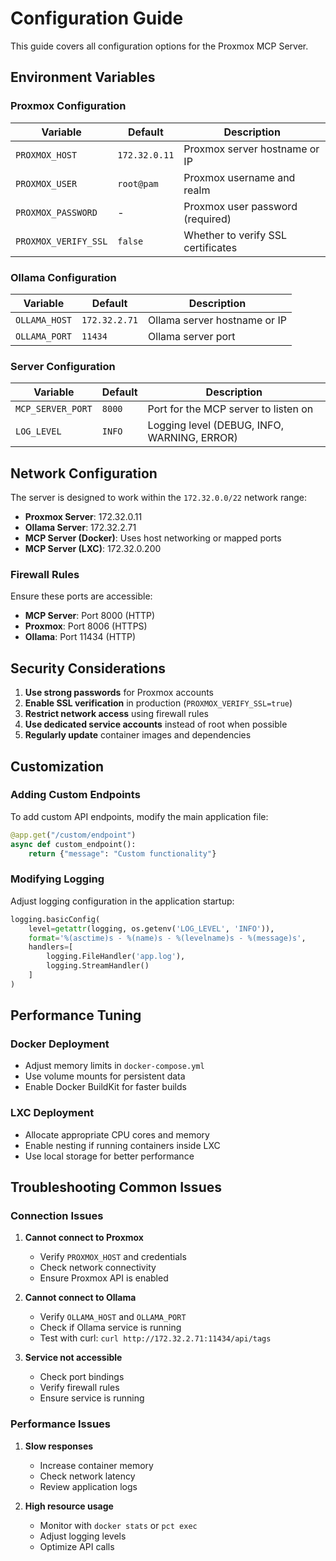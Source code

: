 # Configuration Guide

This guide covers all configuration options for the Proxmox MCP Server.

## Environment Variables

### Proxmox Configuration

| Variable | Default | Description |
|----------|---------|-------------|
| `PROXMOX_HOST` | `172.32.0.11` | Proxmox server hostname or IP |
| `PROXMOX_USER` | `root@pam` | Proxmox username and realm |
| `PROXMOX_PASSWORD` | - | Proxmox user password (required) |
| `PROXMOX_VERIFY_SSL` | `false` | Whether to verify SSL certificates |

### Ollama Configuration

| Variable | Default | Description |
|----------|---------|-------------|
| `OLLAMA_HOST` | `172.32.2.71` | Ollama server hostname or IP |
| `OLLAMA_PORT` | `11434` | Ollama server port |

### Server Configuration

| Variable | Default | Description |
|----------|---------|-------------|
| `MCP_SERVER_PORT` | `8000` | Port for the MCP server to listen on |
| `LOG_LEVEL` | `INFO` | Logging level (DEBUG, INFO, WARNING, ERROR) |

## Network Configuration

The server is designed to work within the `172.32.0.0/22` network range:

- **Proxmox Server**: 172.32.0.11
- **Ollama Server**: 172.32.2.71
- **MCP Server (Docker)**: Uses host networking or mapped ports
- **MCP Server (LXC)**: 172.32.0.200

### Firewall Rules

Ensure these ports are accessible:

- **MCP Server**: Port 8000 (HTTP)
- **Proxmox**: Port 8006 (HTTPS)
- **Ollama**: Port 11434 (HTTP)

## Security Considerations

1. **Use strong passwords** for Proxmox accounts
2. **Enable SSL verification** in production (`PROXMOX_VERIFY_SSL=true`)
3. **Restrict network access** using firewall rules
4. **Use dedicated service accounts** instead of root when possible
5. **Regularly update** container images and dependencies

## Customization

### Adding Custom Endpoints

To add custom API endpoints, modify the main application file:

```python
@app.get("/custom/endpoint")
async def custom_endpoint():
    return {"message": "Custom functionality"}
```

### Modifying Logging

Adjust logging configuration in the application startup:

```python
logging.basicConfig(
    level=getattr(logging, os.getenv('LOG_LEVEL', 'INFO')),
    format='%(asctime)s - %(name)s - %(levelname)s - %(message)s',
    handlers=[
        logging.FileHandler('app.log'),
        logging.StreamHandler()
    ]
)
```

## Performance Tuning

### Docker Deployment

- Adjust memory limits in `docker-compose.yml`
- Use volume mounts for persistent data
- Enable Docker BuildKit for faster builds

### LXC Deployment

- Allocate appropriate CPU cores and memory
- Enable nesting if running containers inside LXC
- Use local storage for better performance

## Troubleshooting Common Issues

### Connection Issues

1. **Cannot connect to Proxmox**
   - Verify `PROXMOX_HOST` and credentials
   - Check network connectivity
   - Ensure Proxmox API is enabled

2. **Cannot connect to Ollama**
   - Verify `OLLAMA_HOST` and `OLLAMA_PORT`
   - Check if Ollama service is running
   - Test with curl: `curl http://172.32.2.71:11434/api/tags`

3. **Service not accessible**
   - Check port bindings
   - Verify firewall rules
   - Ensure service is running

### Performance Issues

1. **Slow responses**
   - Increase container memory
   - Check network latency
   - Review application logs

2. **High resource usage**
   - Monitor with `docker stats` or `pct exec`
   - Adjust logging levels
   - Optimize API calls
